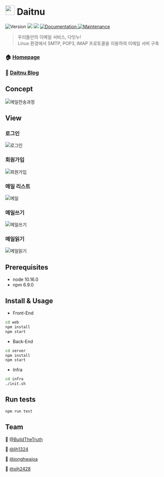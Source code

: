 # <img width="30" src="https://user-images.githubusercontent.com/33617083/68571001-457a9d80-04a5-11ea-9a47-98c0fd36a1d9.png" style="margin:-5px 0px"> Daitnu

<p>
  <img alt="Version" src="https://img.shields.io/badge/version-0.0.0-blue.svg?cacheSeconds=2592000" />
  <img src="https://img.shields.io/badge/node-10.16.0-blue.svg" />
  <img src="https://img.shields.io/badge/npm-6.9.0-blue.svg" />
  <a href="https://github.com/BuildTheTruth/daitnu#readme" target="_blank">
    <img alt="Documentation" src="https://img.shields.io/badge/documentation-yes-brightgreen.svg" />
  </a>
  <a href="https://github.com/BuildTheTruth/daitnu/graphs/commit-activity" target="_blank">
    <img alt="Maintenance" src="https://img.shields.io/badge/Maintained%3F-yes-green.svg" />
  </a>

</p>

> 우리들만의 이메일 서비스, 다잇누!  
> Linux 환경에서 SMTP, POP3, IMAP 프로토콜을 이용하여 이메일 서버 구축

### 🏠 [Homepage](https://github.com/connect-foundation/2019-06)
### :postbox: [Daitnu Blog](https://velog.io/@daitnu)

## Concept
![메일전송과정](https://user-images.githubusercontent.com/33617083/69132049-ae41c580-0af6-11ea-85e6-46f569b39360.png)

## View

### 로그인

![로그인](https://i.imgur.com/YFNnn8D.png)

### 회원가입

![회원가입](https://user-images.githubusercontent.com/31912670/69363195-60ce7f80-0cd3-11ea-9c5b-7dacffcad66c.png)

### 메일 리스트

![메일](https://user-images.githubusercontent.com/31912670/69363194-60ce7f80-0cd3-11ea-9d89-19d1bde39eb1.png)


### 메일쓰기 

![메일쓰기](https://user-images.githubusercontent.com/31912670/69363193-6035e900-0cd3-11ea-939b-95823be1ba9a.png)

### 메일읽기

![메일읽기](https://user-images.githubusercontent.com/33617083/69391164-44533700-0d15-11ea-96c3-1a1dc3a3b83c.PNG)


## Prerequisites

- node 10.16.0
- npm 6.9.0

## Install & Usage
- Front-End
```sh
cd web
npm install
npm start
```
- Back-End
```sh
cd server
npm install
npm start
```
- Infra
```sh
cd infra
./init.sh
```

## Run tests
```sh
npm run test
```

## Team
👤 [@BuildTheTruth](https://github.com/BuildTheTruth)

👤 [@ljh1324](https://github.com/ljh1324)

👤 [@jonghwajoa](https://github.com/jonghwajoa)

👤 [@sjh2428](https://github.com/sjh2428)


